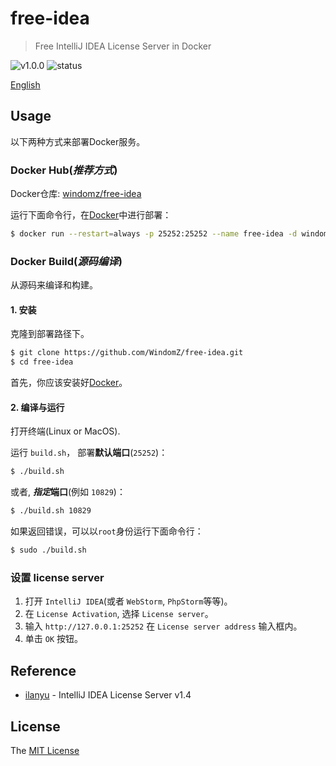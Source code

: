 # free-idea

> Free IntelliJ IDEA License Server in Docker

![v1.0.0](https://img.shields.io/badge/version-v1.0.0-blue.svg)
![status](https://img.shields.io/badge/status-stable-green.svg)

[English](https://github.com/WindomZ/free-idea/blob/master/README.md#readme)

## Usage

以下两种方式来部署Docker服务。

### Docker Hub(_推荐方式_)

Docker仓库: [windomz/free-idea](https://hub.docker.com/r/windomz/free-idea/)

运行下面命令行，在[Docker](https://docs.docker.com/)中进行部署：

```bash
$ docker run --restart=always -p 25252:25252 --name free-idea -d windomz/free-idea
```

### Docker Build(_源码编译_)

从源码来编译和构建。

#### 1. 安装

克隆到部署路径下。

```bash
$ git clone https://github.com/WindomZ/free-idea.git
$ cd free-idea
```

首先，你应该安装好[Docker](https://docs.docker.com/)。

#### 2. 编译与运行

打开终端(Linux or MacOS).

运行 `build.sh`， 部署**默认端口**(`25252`)：
```bash
$ ./build.sh
```

或者, _**指定**_**端口**(例如 `10829`)：
```bash
$ ./build.sh 10829
```

如果返回错误，可以以`root`身份运行下面命令行：
```bash
$ sudo ./build.sh
```

### 设置 license server

1. 打开 `IntelliJ IDEA`(或者 `WebStorm`, `PhpStorm`等等)。
1. 在 `License Activation`, 选择 `License server`。
1. 输入 `http://127.0.0.1:25252` 在 `License server address` 输入框内。
1. 单击 `OK` 按钮。

## Reference

- [ilanyu](http://www.lanyus.com/) - IntelliJ IDEA License Server v1.4

## License

The [MIT License](https://github.com/WindomZ/free-idea/blob/master/LICENSE)
